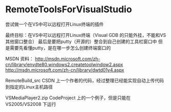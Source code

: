 RemoteToolsForVisualStudio
==========================

尝试做一个在VS中可以远程打开Linux终端的插件

最终目标：在VS中可以远程打开Linux终端（Visual GDB 的只能外挂，不能和VS其他窗口整合）
最后是要把putty（开源的）整合到自己创建的工具栏窗口中
但是需要先看懂putty，是在哪一步怎么创建终端窗口的

MSDN 资料：
http://msdn.microsoft.com/zh-cn/library/envdte80.windows2.createtoolwindow2.aspx
http://msdn.microsoft.com/zh-cn/library/dwtd01y4.aspx

RemoteBuild_src
CSDN 上一个作者的代码，经过整理已经能实现自动上传代码到指定的Linux主机路径

VSMediaPlayer2.zip
CodeProject 上的一个例子，但是只能在 VS2005/VS2008 下运行
